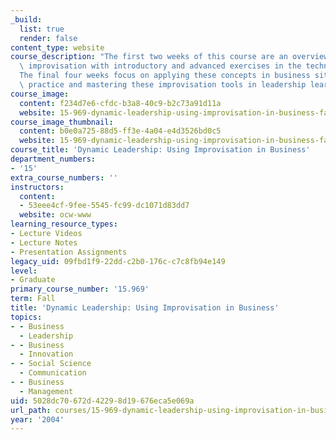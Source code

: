 ```yaml
---
_build:
  list: true
  render: false
content_type: website
course_description: "The first two weeks of this course are an overview of performing\
  \ improvisation with introductory and advanced exercises in the techniques of improvisation.\_\
  The final four weeks focus on applying these concepts in business situations to\
  \ practice and mastering these improvisation tools in leadership learning.\n"
course_image:
  content: f234d7e6-cfdc-b3a8-40c9-b2c73a91d11a
  website: 15-969-dynamic-leadership-using-improvisation-in-business-fall-2004
course_image_thumbnail:
  content: b0e0a725-88d5-ff3e-4a04-e4d3526bd0c5
  website: 15-969-dynamic-leadership-using-improvisation-in-business-fall-2004
course_title: 'Dynamic Leadership: Using Improvisation in Business'
department_numbers:
- '15'
extra_course_numbers: ''
instructors:
  content:
  - 53eee4cf-9fee-5545-fc99-dc1071d83dd7
  website: ocw-www
learning_resource_types:
- Lecture Videos
- Lecture Notes
- Presentation Assignments
legacy_uid: 09fbd1f9-22dd-c2b0-176c-c7c8fb94e149
level:
- Graduate
primary_course_number: '15.969'
term: Fall
title: 'Dynamic Leadership: Using Improvisation in Business'
topics:
- - Business
  - Leadership
- - Business
  - Innovation
- - Social Science
  - Communication
- - Business
  - Management
uid: 5028dc70-672d-4229-8d19-676eca5e069a
url_path: courses/15-969-dynamic-leadership-using-improvisation-in-business-fall-2004
year: '2004'
---
```

